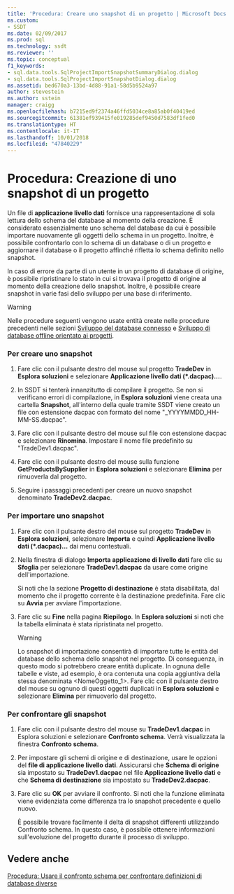 ```yaml
---
title: 'Procedura: Creare uno snapshot di un progetto | Microsoft Docs'
ms.custom:
- SSDT
ms.date: 02/09/2017
ms.prod: sql
ms.technology: ssdt
ms.reviewer: ''
ms.topic: conceptual
f1_keywords:
- sql.data.tools.SqlProjectImportSnapshotSummaryDialog.dialog
- sql.data.tools.SqlProjectImportSnapshotDialog.dialog
ms.assetid: bed670a3-13bd-4d88-91a1-58d5b9524a97
author: stevestein
ms.author: sstein
manager: craigg
ms.openlocfilehash: b7215ed9f2374a46ffd5034ce8a85ab0f40419ed
ms.sourcegitcommit: 61381ef939415fe019285def9450d7583df1fed0
ms.translationtype: HT
ms.contentlocale: it-IT
ms.lasthandoff: 10/01/2018
ms.locfileid: "47840229"
---
```

# <a name="how-to-create-a-snapshot-of-a-project"></a>Procedura: Creazione di uno snapshot di un progetto
Un file di **applicazione livello dati** fornisce una rappresentazione di sola lettura dello schema del database al momento della creazione. È considerato essenzialmente uno schema del database da cui è possibile importare nuovamente gli oggetti dello schema in un progetto. Inoltre, è possibile confrontarlo con lo schema di un database o di un progetto e aggiornare il database o il progetto affinché rifletta lo schema definito nello snapshot.  
  
In caso di errore da parte di un utente in un progetto di database di origine, è possibile ripristinare lo stato in cui si trovava il progetto di origine al momento della creazione dello snapshot. Inoltre, è possibile creare snapshot in varie fasi dello sviluppo per una base di riferimento.  
  
> [!WARNING]  
> Nelle procedure seguenti vengono usate entità create nelle procedure precedenti nelle sezioni [Sviluppo del database connesso](../ssdt/connected-database-development.md) e [Sviluppo di database offline orientato ai progetti](../ssdt/project-oriented-offline-database-development.md).  
  
### <a name="to-create-a-snapshot"></a>Per creare uno snapshot  
  
1.  Fare clic con il pulsante destro del mouse sul progetto **TradeDev** in **Esplora soluzioni** e selezionare **Applicazione livello dati (\*.dacpac)…**.  
  
2.  In SSDT si tenterà innanzitutto di compilare il progetto. Se non si verificano errori di compilazione, in **Esplora soluzioni** viene creata una cartella **Snapshot**, all'interno della quale tramite SSDT viene creato un file con estensione dacpac con formato del nome "<Project Name>_YYYYMMDD_HH-MM-SS.dacpac".  
  
3.  Fare clic con il pulsante destro del mouse sul file con estensione dacpac e selezionare **Rinomina**. Impostare il nome file predefinito su "TradeDev1.dacpac".  
  
4.  Fare clic con il pulsante destro del mouse sulla funzione **GetProductsBySupplier** in **Esplora soluzioni** e selezionare **Elimina** per rimuoverla dal progetto.  
  
5.  Seguire i passaggi precedenti per creare un nuovo snapshot denominato **TradeDev2.dacpac**.  
  
### <a name="to-import-a-snapshot"></a>Per importare uno snapshot  
  
1.  Fare clic con il pulsante destro del mouse sul progetto **TradeDev** in **Esplora soluzioni**, selezionare **Importa** e quindi **Applicazione livello dati (\*.dacpac)…** dai menu contestuali.  
  
2.  Nella finestra di dialogo **Importa applicazione di livello dati** fare clic su **Sfoglia** per selezionare **TradeDev1.dacpac** da usare come origine dell'importazione.  
  
    Si noti che la sezione **Progetto di destinazione** è stata disabilitata, dal momento che il progetto corrente è la destinazione predefinita. Fare clic su **Avvia** per avviare l'importazione.  
  
3.  Fare clic su **Fine** nella pagina **Riepilogo**. In **Esplora soluzioni** si noti che la tabella eliminata è stata ripristinata nel progetto.  
  
    > [!WARNING]  
    > Lo snapshot di importazione consentirà di importare tutte le entità del database dello schema dello snapshot nel progetto. Di conseguenza, in questo modo si potrebbero creare entità duplicate. In ognuna delle tabelle e viste, ad esempio, è ora contenuta una copia aggiuntiva della stessa denominata <NomeOggetto_1>. Fare clic con il pulsante destro del mouse su ognuno di questi oggetti duplicati in **Esplora soluzioni** e selezionare **Elimina** per rimuoverlo dal progetto.  
  
### <a name="to-compare-snapshots"></a>Per confrontare gli snapshot  
  
1.  Fare clic con il pulsante destro del mouse su **TradeDev1.dacpac** in Esplora soluzioni e selezionare **Confronto schema**. Verrà visualizzata la finestra **Confronto schema**.  
  
2.  Per impostare gli schemi di origine e di destinazione, usare le opzioni del **file di applicazione livello dati**. Assicurarsi che **Schema di origine** sia impostato su **TradeDev1.dacpac** nel file **Applicazione livello dati** e che **Schema di destinazione** sia impostato su **TradeDev2.dacpac**.  
  
3.  Fare clic su **OK** per avviare il confronto. Si noti che la funzione eliminata viene evidenziata come differenza tra lo snapshot precedente e quello nuovo.  
  
    È possibile trovare facilmente il delta di snapshot differenti utilizzando Confronto schema. In questo caso, è possibile ottenere informazioni sull'evoluzione del progetto durante il processo di sviluppo.  
  
## <a name="see-also"></a>Vedere anche  
[Procedura: Usare il confronto schema per confrontare definizioni di database diverse](../ssdt/how-to-use-schema-compare-to-compare-different-database-definitions.md)  
  
